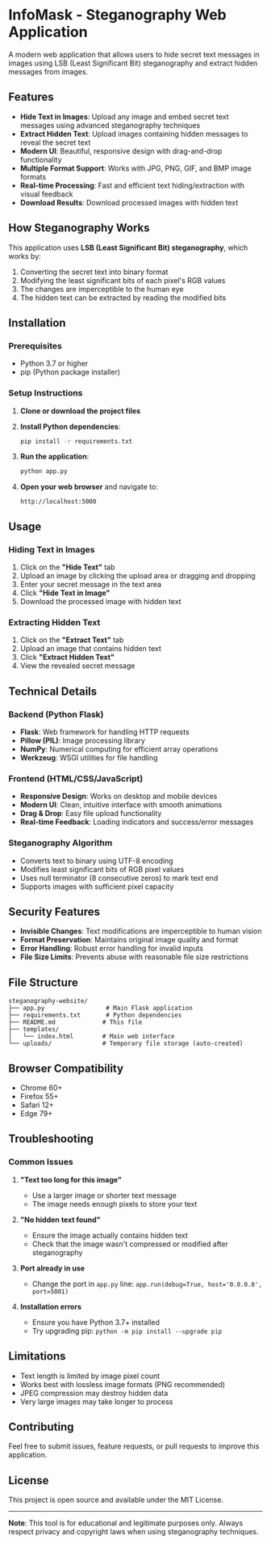 # InfoMask - Steganography Web Application

A modern web application that allows users to hide secret text messages in images using LSB (Least Significant Bit) steganography and extract hidden messages from images.

## Features

- **Hide Text in Images**: Upload any image and embed secret text messages using advanced steganography techniques
- **Extract Hidden Text**: Upload images containing hidden messages to reveal the secret text
- **Modern UI**: Beautiful, responsive design with drag-and-drop functionality
- **Multiple Format Support**: Works with JPG, PNG, GIF, and BMP image formats
- **Real-time Processing**: Fast and efficient text hiding/extraction with visual feedback
- **Download Results**: Download processed images with hidden text

## How Steganography Works

This application uses **LSB (Least Significant Bit) steganography**, which works by:

1. Converting the secret text into binary format
2. Modifying the least significant bits of each pixel's RGB values
3. The changes are imperceptible to the human eye
4. The hidden text can be extracted by reading the modified bits

## Installation

### Prerequisites

- Python 3.7 or higher
- pip (Python package installer)

### Setup Instructions

1. **Clone or download the project files**

2. **Install Python dependencies**:
   ```bash
   pip install -r requirements.txt
   ```

3. **Run the application**:
   ```bash
   python app.py
   ```

4. **Open your web browser** and navigate to:
   ```
   http://localhost:5000
   ```

## Usage

### Hiding Text in Images

1. Click on the **"Hide Text"** tab
2. Upload an image by clicking the upload area or dragging and dropping
3. Enter your secret message in the text area
4. Click **"Hide Text in Image"**
5. Download the processed image with hidden text

### Extracting Hidden Text

1. Click on the **"Extract Text"** tab
2. Upload an image that contains hidden text
3. Click **"Extract Hidden Text"**
4. View the revealed secret message

## Technical Details

### Backend (Python Flask)
- **Flask**: Web framework for handling HTTP requests
- **Pillow (PIL)**: Image processing library
- **NumPy**: Numerical computing for efficient array operations
- **Werkzeug**: WSGI utilities for file handling

### Frontend (HTML/CSS/JavaScript)
- **Responsive Design**: Works on desktop and mobile devices
- **Modern UI**: Clean, intuitive interface with smooth animations
- **Drag & Drop**: Easy file upload functionality
- **Real-time Feedback**: Loading indicators and success/error messages

### Steganography Algorithm
- Converts text to binary using UTF-8 encoding
- Modifies least significant bits of RGB pixel values
- Uses null terminator (8 consecutive zeros) to mark text end
- Supports images with sufficient pixel capacity

## Security Features

- **Invisible Changes**: Text modifications are imperceptible to human vision
- **Format Preservation**: Maintains original image quality and format
- **Error Handling**: Robust error handling for invalid inputs
- **File Size Limits**: Prevents abuse with reasonable file size restrictions

## File Structure

```
steganography-website/
├── app.py                 # Main Flask application
├── requirements.txt       # Python dependencies
├── README.md             # This file
├── templates/
│   └── index.html        # Main web interface
└── uploads/              # Temporary file storage (auto-created)
```

## Browser Compatibility

- Chrome 60+
- Firefox 55+
- Safari 12+
- Edge 79+

## Troubleshooting

### Common Issues

1. **"Text too long for this image"**
   - Use a larger image or shorter text message
   - The image needs enough pixels to store your text

2. **"No hidden text found"**
   - Ensure the image actually contains hidden text
   - Check that the image wasn't compressed or modified after steganography

3. **Port already in use**
   - Change the port in `app.py` line: `app.run(debug=True, host='0.0.0.0', port=5001)`

4. **Installation errors**
   - Ensure you have Python 3.7+ installed
   - Try upgrading pip: `python -m pip install --upgrade pip`

## Limitations

- Text length is limited by image pixel count
- Works best with lossless image formats (PNG recommended)
- JPEG compression may destroy hidden data
- Very large images may take longer to process

## Contributing

Feel free to submit issues, feature requests, or pull requests to improve this application.

## License

This project is open source and available under the MIT License.

---

**Note**: This tool is for educational and legitimate purposes only. Always respect privacy and copyright laws when using steganography techniques. 
